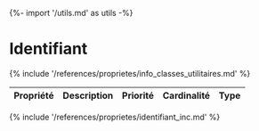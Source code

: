 {%- import '/utils.md' as utils -%}
# Identifiant

{% include '/references/proprietes/info_classes_utilitaires.md' %}

| Propriété | Description | Priorité | Cardinalité | Type |
| ------------ | ------------- | ------------ | ------------ |------------ |
{% include '/references/proprietes/identifiant_inc.md' %}

